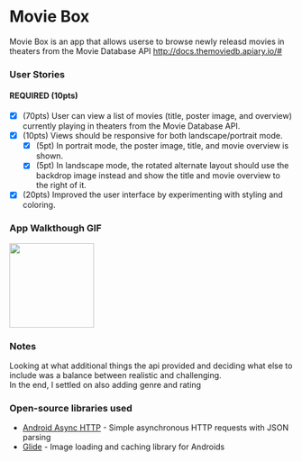 # Movie Box

Movie Box is an app that allows userse to browse newly releasd movies in theaters from the Movie Database API http://docs.themoviedb.apiary.io/#

### User Stories


#### REQUIRED (10pts)
- [x] (70pts) User can view a list of movies (title, poster image, and overview) currently playing in theaters from the Movie Database API.
- [x] (10pts) Views should be responsive for both landscape/portrait mode.
   - [x] (5pt) In portrait mode, the poster image, title, and movie overview is shown.
   - [x] (5pt) In landscape mode, the rotated alternate layout should use the backdrop image instead and show the title and movie overview to the right of it.
- [x] (20pts) Improved the user interface by experimenting with styling and coloring.

### App Walkthough GIF

<img src="https://i.imgur.com/te2uAkN.gif" width=150><br>

### Notes
Looking at what additional things the api provided and deciding what else to include was a balance between realistic and challenging.  
In the end, I settled on also adding genre and rating

### Open-source libraries used

- [Android Async HTTP](https://github.com/codepath/CPAsyncHttpClient) - Simple asynchronous HTTP requests with JSON parsing
- [Glide](https://github.com/bumptech/glide) - Image loading and caching library for Androids
